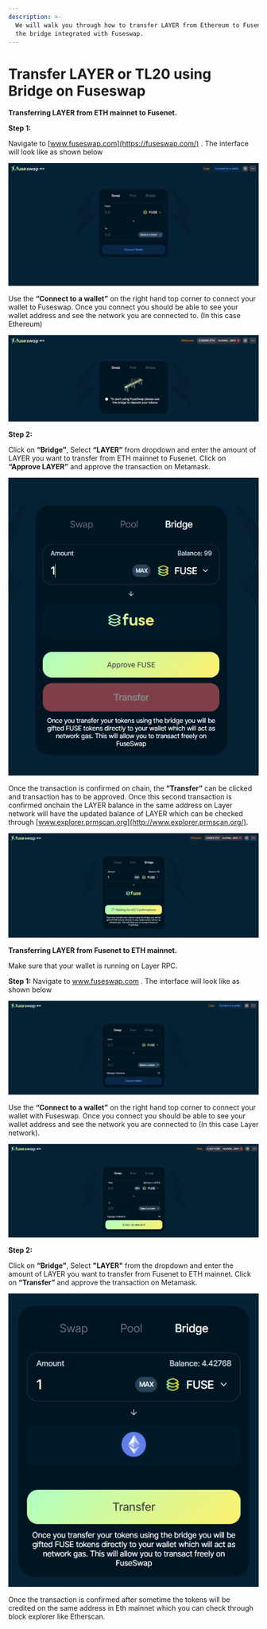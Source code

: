 ```yaml
---
description: >-
  We will walk you through how to transfer LAYER from Ethereum to Fusenet using
  the bridge integrated with Fuseswap.
---
```


# Transfer LAYER or TL20 using Bridge on Fuseswap

**Transferring LAYER from ETH mainnet to Fusenet.**

**Step 1:**

Navigate to [www.fuseswap.com](https://fuseswap.com/) . The interface will look like as shown below

![](../../.gitbook/assets/0%20%286%29.png)

Use the **“Connect to a wallet”** on the right hand top corner to connect your wallet to Fuseswap. Once you connect you should be able to see your wallet address and see the network you are connected to. \(In this case Ethereum\)

![](../../.gitbook/assets/1%20%289%29.png)

**Step 2:**

Click on **“Bridge”**, Select **“LAYER”** from dropdown and enter the amount of LAYER you want to transfer from ETH mainnet to Fusenet. Click on **“Approve LAYER”** and approve the transaction on Metamask.

![](../../.gitbook/assets/2%20%289%29.png)

Once the transaction is confirmed on chain, the **“Transfer”** can be clicked and transaction has to be approved. Once this second transaction is confirmed onchain the LAYER balance in the same address on Layer network will have the updated balance of LAYER which can be checked through [www.explorer.prmscan.org](http://www.explorer.prmscan.org/). 

![](../../.gitbook/assets/3%20%288%29.png)

**Transferring LAYER from Fusenet to ETH mainnet.**

Make sure that your wallet is running on Layer RPC.

**Step 1:** Navigate to www.fuseswap.com . The interface will look like as shown below

![](../../.gitbook/assets/4%20%289%29.png)

Use the **“Connect to a wallet”** on the right hand top corner to connect your wallet with Fuseswap. Once you connect you should be able to see your wallet address and see the network you are connected to \(In this case Layer network\).

![](../../.gitbook/assets/5%20%286%29.png)

**Step 2:**

Click on **“Bridge”**, Select **"LAYER"** from the dropdown and enter the amount of LAYER you want to transfer from Fusenet to ETH mainnet. Click on **“Transfer”** and approve the transaction on Metamask.

![](../../.gitbook/assets/6%20%287%29.png)

Once the transaction is confirmed after sometime the tokens will be credited on the same address in Eth mainnet which you can check through block explorer like Etherscan.

